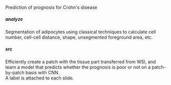 
Prediction of prognosis for Crohn's disease <br>

##### analyze<br>
Segmentation of adipocytes using classical techniques to calculate cell number, cell-cell distance, shape, unsegmented foreground area, etc.

##### src <br>
Efficiently create a patch with the tissue part transferred from WSI, and learn a model that predicts whether the prognosis is poor or not on a patch-by-patch basis with CNN.<br>
A label is attached to each slide.

